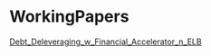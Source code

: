 # WorkingPapers


 [Debt_Deleveraging_w_Financial_Accelerator_n_ELB](Debt_Deleveraging_w_Financial_Accelerator_n_ELB)

